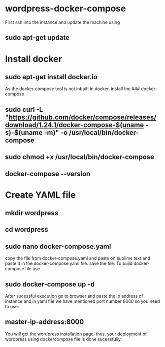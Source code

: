 # wordpress-docker-compose
First ssh into the instance and update the machine using 
## sudo apt-get update
# Install docker
## sudo apt-get install docker.io
As the docker-compose tool is not inbuilt in docker, install the ### docker-compose
## sudo curl -L "https://github.com/docker/compose/releases/download/1.24.1/docker-compose-$(uname -s)-$(uname -m)" -o /usr/local/bin/docker-compose
## sudo chmod +x /usr/local/bin/docker-compose
## docker-compose --version
# Create YAML file
## mkdir wordpress
## cd wordpress
## sudo nano docker-compose.yaml
copy the file from docker-compose.yaml and paste on sublime text and paste it in the docker-compose.yaml file.
save the file.
To build docker-compose file use 
## sudo docker-compose up -d
After sucessful execution go to browser and paste the ip address of instance and in yaml file we have mentioned port number 8000 so you need to use:
## master-ip-address:8000
You will get the wordpress installation page. thus, your deployment of wordpress using dockercompose file is done sucessfully. 
